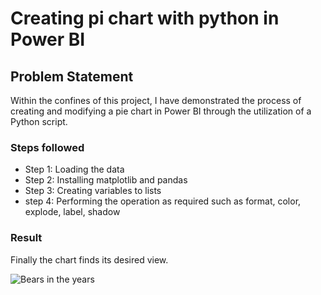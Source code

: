 
# Creating pi chart with python in Power BI

## Problem Statement

Within the confines of this project, I have demonstrated the process of creating and modifying a pie chart in Power BI through the utilization of a Python script.


### Steps followed 

- Step 1: Loading the data
- Step 2: Installing matplotlib and pandas
- Step 3: Creating variables to lists
- step 4: Performing the operation as required such as format, color, explode, label, shadow

### Result

Finally the chart finds its desired view.

![Bears in the years](https://github.com/Fakhrul-Ahmed/Python-pieChart-PBI/assets/160753477/c1606331-17ca-45cd-9c25-546877aacd40)
